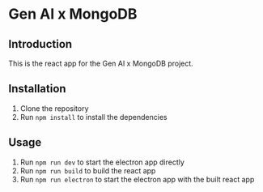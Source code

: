 # Gen AI x MongoDB

## Introduction

This is the react app for the Gen AI x MongoDB project.

## Installation

1. Clone the repository
2. Run `npm install` to install the dependencies

## Usage

1. Run `npm run dev` to start the electron app directly
2. Run `npm run build` to build the react app
3. Run `npm run electron` to start the electron app with the built react app
